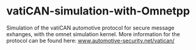 # vatiCAN-simulation-with-Omnetpp
Simulation of the vatiCAN automotive protocol for secure message exhanges, with the omnet simulation kernel. More information for the protocol can be found here: www.automotive-security.net/vatican/

